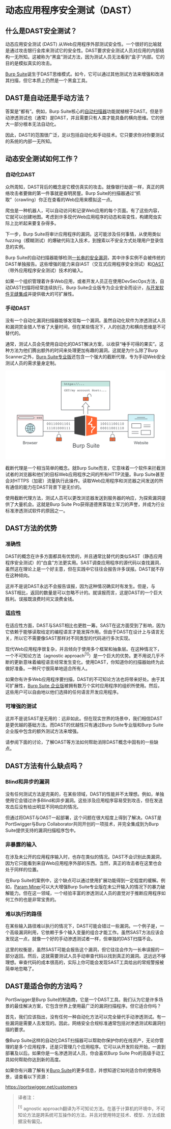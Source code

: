 # 动态应用程序安全测试（DAST）

## 什么是DAST安全测试？

动态应用安全测试 (DAST) 从Web应用程序外部测试安全性。一个很好的比喻就是通过攻击银行金库来测试它的安全性。DAST要求安全测试人员对应用的内部结构一无所知。这被称为“黑盒”测试方法，因为测试人员无法看到“盒子”内部。它的目的是模拟真实的攻击。

[Burp Suite](https://portswigger.net/burp)诞生于DAST思维模式。如今，它可以通过其他测试方法来增强和改进其扫描，但它本质上仍然是一个黑盒工具。

## DAST是自动还是手动方法？

答案是“都有”。例如，Burp Suite核心的[自动扫描器](https://portswigger.net/vulnerability-scanner)功能就植根于DAST。但是手动渗透测试也（通常）是DAST，并且需要只有人类才能具备的横向思维。它的很大一部分根本无法自动化。

因此，DAST的范围很广泛，足以包括自动化和手动技术。它只要求你对你要测试的系统的内部一无所知。

## 动态安全测试如何工作？

### 自动化DAST

众所周知，DAST背后的概念是它模仿真实的攻击。就像银行劫匪一样，真正的网络攻击者要做的第一件事就是查明房屋。Burp Suite的扫描器通过“抓取”（crawling）你正在查看的Web应用来模拟这一点。

爬虫是一种机器人，可以自动访问和记录Web应用的每个页面。有了这些内容，它就可以创建地图。考虑到许多现代Web应用程序的动态和易变性，构建爬虫实际上比听起来要复杂得多。

下一步，Burp Suite将审计应用程序的漏洞。这可能涉及任何事情，从使用类似fuzzing（模糊测试）的爆破代码注入技术，到搜索以不安全方式处理用户登录信息的实例。

Burp Suite的自动扫描器能够检测[一长串的安全漏洞](https://portswigger.net/kb/issues)，其中许多实例不会被传统的DAST单独报告。这些增强的能力来自IAST（交互式应用程序安全测试）和[OAST](./oast.md)（带外应用程序安全测试）技术的输入。

如果一个组织管理着许多Web应用，或者开发人员正在使用DevSecOps方法，自动DAST扫描将经常连续执行。Burp Suite企业版专为企业安全而设计，[与开发软件无缝集成](https://portswigger.net/developers)并提供极大的可扩展性。

### 手动DAST

没有一个自动化漏洞扫描器能够发现每一个漏洞。虽然自动化软件为渗透测试人员和漏洞赏金猎人节省了大量时间，但在某些情况下，人的创造力和横向思维是不可替代的。

通常，测试人员会先使用自动化的DAST解决方案，以收获“唾手可得的果实”。这种方法为他们腾出额外的时间来处理更加有趣的漏洞。这就是为什么除了Burp Scanner之外，[Burp Suite专业版](https://portswigger.net/burp/pro)还包含一个强大的截断代理，专为手动Web安全测试人员的需求量身定制。

![](../../.gitbook/assets/imgs/extras/ast/how-an-intercepting-proxy-works.svg)

截断代理是一个相当简单的概念。就Burp Suite而言，它意味着一个软件来拦截测试者的浏览器和他们的目标Web应用程序之间的所有HTTP流量。Burp Suite甚至会对HTTPS（加密）流量执行此操作。读取Web应用程序和浏览器之间发送的所有通信的能力在DAST背景下是无价的。

使用截断代理方法，测试人员可以更改浏览器发送到服务器的响应，为探索漏洞提供了大量机会。这就是Burp Suite Pro获得道德黑客瑞士军刀的声誉，并成为行业标准渗透测试软件的原因之一。

## DAST方法的优势

### 准确性

DAST的概念在许多方面都具有优势的，并且通常比替代的类似SAST（静态应用程序安全测试）的“白盒”方法更实用。SAST调查应用程序的源代码以查找漏洞，虽然这在理论上是一个好主意，但在实践中它往往会报告许多误报。DAST就不存在这种倾向。

这并不是说DAST永远不会报告误报，因为这种情况确实时有发生。但是，与SAST相比，返回的数量是可以忽略不计的。就误报而言，这是DAST的一个巨大胜利。误报既浪费时间又浪费金钱。

### 适应性

在适应性方面，DAST与SAST相比也更胜一筹。SAST在这方面受到了影响，因为它依赖于能够读取给定的编程语言才能发挥作用。但由于DAST在设计上与语言无关，所以它不需要像SAST那样对不同类型的代码进行多次实现。

现代Web应用程序很复杂，并且倾向于使用多个框架和抽象层。在这种情况下，一个不可知论方法（agnostic approach<sup>[1]</sup>）是一个巨大的优势。更不用说几乎不断的更新意味着编程语言经常发生变化。使用DAST，你知道你的扫描器始终为此做好准备。一种尺寸很简单地适合所有人。

如果你有许多Web应用程序要扫描，DAST的不可知论方法也将带来好处。由于其可扩展性，[Burp Suite 企业版](https://portswigger.net/burp/enterprise)被拥有数万个实时应用程序的组织所使用。然后，这些用户可以自由地以他们选择的任何语言开发应用程序。

### 可增强的测试

这并不是说SAST是无用的：远非如此。但在现实世界的场景中，我们相信DAST是更优越的基础方法。而DAST的优越性只有通过Burp Suite专业版和Burp Suite企业版中包含的额外测试方法来增强。

请参阅下面的讨论，了解OAST等方法如何帮助消除DAST概念中固有的一些缺点。

## DAST方法有什么缺点吗？

### Blind和异步的漏洞

没有任何测试方法是完美的，在某些领域，DAST的性能并不太理想。例如，单独使用它会错过许多Blind和异步漏洞。这些涉及应用程序容易受到攻击，但在发送攻击后没有给出明显不同响应的情况。

但通过将DAST与OAST一起部署，这个问题在很大程度上得到了解决。OAST是PortSwigger与Burp Collaborator共同开创的一项技术，并完全集成到为Burp Suite提供支持的漏洞扫描程序包中。

### 非暴露的输入

在涉及未公开的应用程序输入时，也存在类似的情况。DAST不会识别此类漏洞，因为它只能看到来自Web应用程序外部的东西。当然，真正的攻击者在这里也会处于同样的位置。

在Burp Suite的案例中，这个缺点可以通过使用扩展功能得到一定程度的缓解。例如，[Param Miner](https://portswigger.net/bappstore/17d2949a985c4b7ca092728dba871943)可以大大增强Burp Suite专业版在未公开输入的情况下的暴力破解能力。但在这一领域，一个经验丰富的渗透测试人员的直觉对于推断应用程序如何工作的也是非常宝贵的。

### 难以执行的路径

在某些输入路径难以执行的情况下，DAST可能会错过一些漏洞。一个例子是，一个高级漏洞利用，它依赖于多个输入变量的组合才能工作。虽然SAST方法应该会发现这一点，就像一个好的手动渗透测试者一样，但单独的DAST扫描不会。

这里的权衡是，虽然SAST可能会报告这个漏洞，但它往往会作为一长串误报的一部分返回。然后，这就需要测试人员手动审查代码以找到真正的漏洞。这远远不够理想。审查代码的成本很高的，实际上你可能会发现SAST工具给出的常规警报被简单地忽略了。

## DAST是适合你的方法吗？

PortSwigger是Burp Suite的制造商，它是一个DAST工具。我们认为它是许多场景的最佳解决方案，它包含世界上使用最广泛的漏洞扫描程序。但它适合你吗？

首先，我们应该指出，没有任何一种自动化方法可以完全替代手动渗透测试。有一些漏洞是需要人去发现的。因此，网络安全合规标准通常包括对渗透测试和漏洞扫描的要求。

像Burp Suite这样的自动化DAST扫描器可以帮助你保护你的在线资产，无论你管理的是多个应用程序，还是只管理几个应用程序。它可以从开发阶段开始，一直到部署及以后。如果你是一名渗透测试人员，你会喜欢Burp Suite Pro的高级手动工具如何帮助你达到新的高度。

如果你有兴趣了解有关[Burp Suite](https://portswigger.net/burp)的更多信息，并想知道它如何适合你的使用场景，请查看以下资源：

https://portswigger.net/customers

> 译者注：
>
> <sup>[1]</sup> agnostic approach翻译为不可知论方法。在基于计算机的环境中，不可知论方法是跨系统可互操作的方法，并且对使用特定技术、模型、方法或数据没有偏见。

